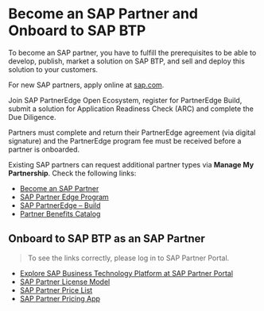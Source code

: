 # Become an SAP Partner and Onboard to SAP BTP

To become an SAP partner, you have to fulfill the prerequisites to be able to develop, publish, market a solution on SAP BTP, and sell and deploy this solution to your customers.

For new SAP partners, apply online at [sap.com](https://www.sap.com/partner/become.html).

Join SAP PartnerEdge Open Ecosystem, register for PartnerEdge Build, submit a solution for Application Readiness Check (ARC) and complete the Due Diligence.

Partners must complete and return their PartnerEdge agreement (via digital signature) and the PartnerEdge program fee must be received before a partner is onboarded.

Existing SAP partners can request additional partner types via **Manage My Partnership**. Check the following links:

* [Become an SAP Partner](https://www.sap.com/partner/become.html)
* [SAP Partner Edge Program](https://partneredge.sap.com/content/dam/public/dni/PE_ProgramGuide.pdf)
* [SAP PartnerEdge – Build](https://www.sap.com/partners/partner-program/build.html)
* [Partner Benefits Catalog](https://partnerbenefitscatalog.sap.com)

## Onboard to SAP BTP as an SAP Partner

> To see the links correctly, please log in to SAP Partner Portal.
* [Explore SAP Business Technology Platform at SAP Partner Portal](https://partneredge.sap.com/en/products/btp/about.html)
* [SAP Partner License Model](https://partneredge.sap.com/en/partnership/licenses/tdd.html?#section-1-accordion-panel-section-row-item_2-widewidgets-accordionitem)
* [SAP Partner Price List](https://partneredge.sap.com/en/library/assets/partnership/sales/order_license/pl_pl_part_price_list.html)
* [SAP Partner Pricing App](https://partneredge.sap.com/en/library/assets/partnership/sales/pricing/hat_htg_Partner_Pricing_App.html)

